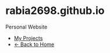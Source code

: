 # rabia2698.github.io
Personal Website

- [My Projects](portfolio.md)
- [← Back to Home](readme.md)
